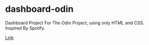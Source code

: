 # dashboard-odin
Dashboard Project For The Odin Project, using only HTML and CSS.
Inspired By Spotify.

[Link](https://skumr20.github.io/dashboard-odin/)